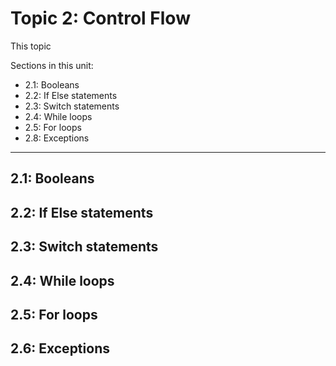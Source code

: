 # Topic 2: Control Flow

This topic 

Sections in this unit: 
- 2.1: Booleans
- 2.2: If Else statements
- 2.3: Switch statements
- 2.4: While loops
- 2.5: For loops
- 2.8: Exceptions

---
## 2.1: Booleans

## 2.2: If Else statements

## 2.3: Switch statements

## 2.4: While loops

## 2.5: For loops

## 2.6: Exceptions
